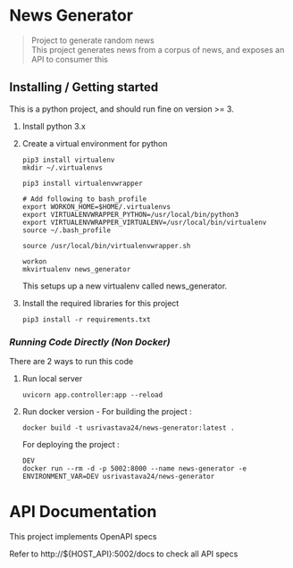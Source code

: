 # News Generator
> Project to generate random news <br />
> This project generates news from a corpus of news, and exposes an API to consumer this

## Installing / Getting started

This is a python project, and should run fine on version >= 3. 
1. Install python 3.x
2. Create a virtual environment for python

    ```shell
    pip3 install virtualenv
    mkdir ~/.virtualenvs
    
    pip3 install virtualenvwrapper
    
    # Add following to bash_profile
    export WORKON_HOME=$HOME/.virtualenvs
    export VIRTUALENVWRAPPER_PYTHON=/usr/local/bin/python3
    export VIRTUALENVWRAPPER_VIRTUALENV=/usr/local/bin/virtualenv
    source ~/.bash_profile
    
    source /usr/local/bin/virtualenvwrapper.sh
    
    workon
    mkvirtualenv news_generator
    ```
    This setups up a new virtualenv called news_generator. <br />

3. Install the required libraries for this project
    ```shell
    pip3 install -r requirements.txt
    ```

### *Running Code Directly (Non Docker)*

There are 2 ways to run this code
1. Run local server
    ```
    uvicorn app.controller:app --reload
    ```
2. Run docker version - For building the project :
    ```shell
    docker build -t usrivastava24/news-generator:latest .
    ```
    
    For deploying the project :
    ```shell
    DEV
    docker run --rm -d -p 5002:8000 --name news-generator -e ENVIRONMENT_VAR=DEV usrivastava24/news-generator
    ```
   
# API Documentation
This project implements OpenAPI specs <br /> 

Refer to http://${HOST_API}:5002/docs to check all API specs
